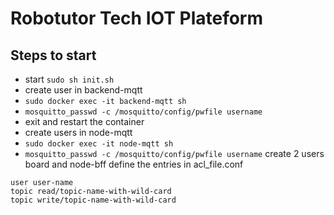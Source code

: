 # Robotutor Tech IOT Plateform

## Steps to start
- start `sudo sh init.sh`
- create user in backend-mqtt
- `sudo docker exec -it backend-mqtt sh`
- `mosquitto_passwd -c /mosquitto/config/pwfile username`
- exit and restart the container
- create users in node-mqtt
- `sudo docker exec -it node-mqtt sh`
- `mosquitto_passwd -c /mosquitto/config/pwfile username` create 2 users board and node-bff
define the entries in acl_file.conf
```
user user-name
topic read/topic-name-with-wild-card  
topic write/topic-name-with-wild-card  
```
